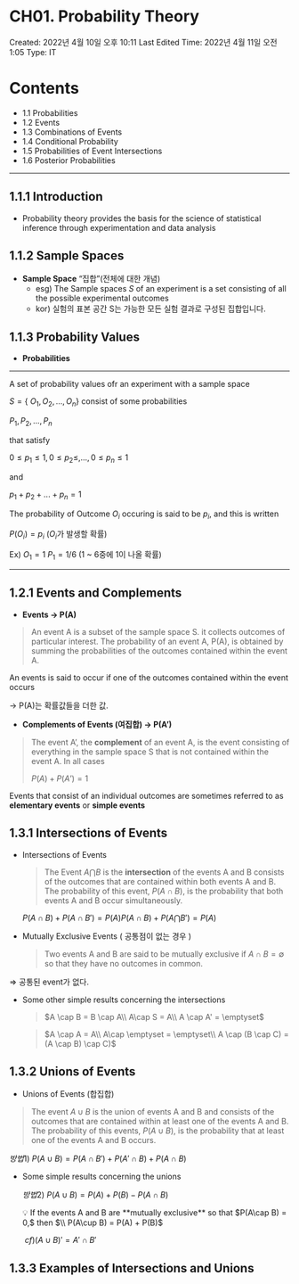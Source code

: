 # CH01. Probability Theory

Created: 2022년 4월 10일 오후 10:11
Last Edited Time: 2022년 4월 11일 오전 1:05
Type: IT

# Contents

- 1.1 Probabilities
- 1.2 Events
- 1.3 Combinations of Events
- 1.4 Conditional Probability
- 1.5 Probabilities of Event Intersections
- 1.6 Posterior Probabilities

---

## 1.1.1 Introduction

- Probability theory provides the basis for the science of statistical inference through experimentation and data analysis

## 1.1.2 Sample Spaces

- **Sample Space** “집합”(전체에 대한 개념)
    - esg) The Sample spaces $S$ of an experiment is a set consisting of all the possible experimental outcomes
    - kor) 실험의 표본 공간 S는 가능한 모든 실험 결과로 구성된 집합입니다.

## 1.1.3 Probability Values

- **Probabilities**

---

A set of probability values ofr an experiment with a sample space 

$S = \left\{\ O_1, O_2, ... , O_n  \right\}$  consist of some probabilities

$P_1, P_2, ... , P_n$

that satisfy

$0 ≤ p_1 ≤ 1, 0 ≤ p_2 ≤ , ... , 0 ≤ p_n ≤ 1$

and

$p_1 + p_2 + ... + p_n = 1$

The probability of Outcome $O_i$ occuring is said to be $p_i$, and this is written

$P(O_i) = p_i$ ($O_i$가 발생할 확률)

Ex) $O_1 = 1\ P_1 = 1/6$ (1 ~ 6중에 1이 나올 확률)

---

## 1.2.1 Events and Complements

- **Events → P(A)**

> An event A is a subset of the sample space S. it collects outcomes of particular interest. The probability of an event A, P(A), is obtained by summing the probabilities of the outcomes contained within the event A.
> 

An events is said to occur if one of the outcomes contained within the event occurs

→ P(A)는 확률값들을 더한 값.

- **Complements of Events (여집합) → P(A’)**

> The event A’, the **complement** of an event A, is the event consisting  of everything in the sample space S that is not contained within the event A. In all cases
> 
> 
> $P(A) + P(A’) = 1$
> 

Events that consist of an individual outcomes are sometimes referred to as **elementary events** or **simple events**

## 1.3.1 Intersections of Events

- Intersections of Events
    
    > The Event $A \bigcap B$ is the **intersection** of the events A and B consists of the outcomes that are contained within both events A and B. The probability of this event, $P(A\cap B)$, is the probability that both events A and B occur simultaneously.
    > 
    
    $P(A \cap B) + P(A \cap B') = P(A)$$P(A \cap B) + P(A \bigcap B') = P(A)$
    

- Mutually Exclusive Events ( 공통점이 없는 경우 )
    
    > Two events A and B are said to be mutually exclusive if $A \cap B = \emptyset$ so that they have no outcomes in common.
    > 

⇒ 공통된 event가 없다.

- Some other simple results concerning the intersections
    
    > $A \cap B = B \cap A\\ A\cap S = A\\ A \cap A' = \emptyset$
    > 
    
    > $A \cap A = A\\ A\cap \emptyset = \emptyset\\ A \cap (B \cap C) = (A \cap B) \cap C)$
    > 

## 1.3.2 Unions of Events

- Unions of Events (합집합)

> The event $A \cup B$ is the union of events A and B and consists of the outcomes that are contained within at least one of the events A and B. The probability of this events, $P(A\cup B),$ is the probability that at least one of the events A and B occurs.
> 

$방법1)\ P(A\cup B) = P(A\cap B') + P(A'\cap B) + P(A\cap B$)

- Some simple results concerning the unions
    
    $방법2)\ P(A\cup B) = P(A) + P(B) - P(A\cap B)$
    
    <aside>
    💡 If the events A and B are **mutually exclusive** so that $P(A\cap B) = 0,$  then $\\ P(A\cup B) = P(A) + P(B)$
    
    </aside>
    
    $\ cf) (A\cup B)' = A'\cap B'$
    

## 1.3.3 Examples of Intersections and Unions